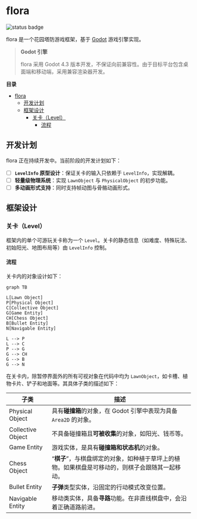 # flora

![status badge](https://img.shields.io/badge/status-work_in_progress-green?style=flat-square)

flora 是一个花园塔防游戏框架，基于 [Godot](https://godotengine.org) 游戏引擎实现。

> **Godot 引擎**
>
> flora 采用 Godot 4.3 版本开发，不保证向前兼容性。由于目标平台包含桌面端和移动端，采用兼容渲染器开发。

**目录**
- [flora](#flora)
  - [开发计划](#开发计划)
  - [框架设计](#框架设计)
    - [关卡（Level）](#关卡level)
      - [流程](#流程)

## 开发计划

flora 正在持续开发中。当前阶段的开发计划如下：

- [ ] **`LevelInfo` 原型设计**：保证关卡的输入只依赖于 `LevelInfo`，实现解耦。
- [ ] **轻量级物理系统**：实现 `LawnObject` 与 `PhysicalObject` 的初步功能。
- [ ] **多动画形式支持**：同时支持帧动图与骨骼动画形式。

## 框架设计

### 关卡（Level）

框架内的单个可游玩关卡称为一个 `Level`。关卡的静态信息（如难度、特殊玩法、初始阳光、地图布局等）由 `LevelInfo` 控制。

#### 流程

关卡内的对象设计如下：

```mermaid
graph TB

L[Lawn Object]
P[Physical Object]
C[Collective Object]
G[Game Entity]
CH[Chess Object]
B[Bullet Entity]
N[Navigable Entity]

L --> P
L --> C
P --> G
G --> CH
G --> B
G --> N
```

在关卡内，除暂停界面外的所有可视对象在代码中均为 `LawnObject`，如卡槽、植物卡片、铲子和地面等。其具体子类的描述如下：

| 子类              | 描述                                                                                             |
| ----------------- | ------------------------------------------------------------------------------------------------ |
| Physical Object   | 具有**碰撞箱**的对象，在 Godot 引擎中表现为具备 `Area2D` 的对象。                                |
| Collective Object | 不具备碰撞箱且**可被收集**的对象，如阳光、钱币等。                                               |
| Game Entity       | 游戏实体，是具有**碰撞箱和状态机**的对象。                                                       |
| Chess Object      | “**棋子**”，与棋盘绑定的对象，如种植于草坪上的植物。如果棋盘是可移动的，则棋子会跟随其一起移动。 |
| Bullet Entity     | **子弹**类型实体，沿固定的行动模式改变位置。                                                     |
| Navigable Entity  | 移动类实体，具备**寻路**功能。在非直线棋盘中，会沿着正确道路前进。                               |
